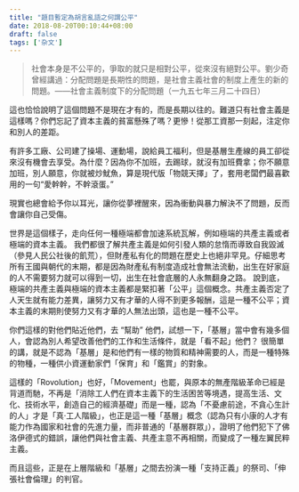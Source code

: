 ```yaml
---
title: "題目暫定為胡言亂語之何謂公平"
date: 2018-08-20T00:10:44+08:00
draft: false
tags: ['杂文']
---
```


> 社會本身是不公平的，爭取的就只是相對公平，從來沒有絕對公平。劉少奇曾經講過：分配問題是長期性的問題，是社會主義社會的制度上產生的新的問題。——社會主義制度下的分配問題（一九五七年三月二十四日）

<!--more-->

這也恰恰說明了這個問題不是現在才有的，而是長期以往的。難道只有社會主義是這樣嗎？你們忘記了資本主義的貧富懸殊了嗎？更慘！從那工資那一刻起，注定你和別人的差距。 

有許多工廠、公司建了操場、運動場，說給員工福利，但是基層生產線的員工卻從來沒有機會去享受。為什麼？因為你不加班，去踢球，就沒有加班費拿；你不願意加班，別人願意，你就被炒魷魚，算是現代版「物競天擇」了，套用老闆們最喜歡用的一句“愛幹幹，不幹滾蛋。”

現實也總會給予你以耳光，讓你從夢裡醒來，因為衝動與暴力解決不了問題，反而會讓你自己受傷。

世界是這個樣子，走向任何一種極端都會加速系統瓦解，例如極端的共產主義或者極端的資本主義。
我們都很了解共產主義是如何引發人類的怠惰而導致自我毀滅（參見人民公社後的飢荒），但財產私有化的問題在歷史上也絕非罕見。仔細思考所有王國與朝代的末期，都是因為財產私有制度造成社會無法流動，出生在好家庭的人不需要努力就可以得到一切，出生在社會底層的人永無翻身之路。
說到底，極端的共產主義與極端的資本主義都是緊扣著「公平」這個概念。共產主義否定了人天生就有能力差異，讓努力又有才華的人得不到更多報酬，這是一種不公平；資本主義的末期則使努力又有才華的人無法出頭，這也是一種不公平。

你們這樣的對他們貼近他們，去 “幫助” 他們，試想一下，「基層」當中會有幾多個人，會認為別人希望改善他們的工作和生活條件，就是「看不起」他們？ 很簡單的講，就是不認為「基層」是和他們有一樣的物質和精神需要的人，而是一種特殊的物種，一種供小資運動家們「保育」和「鑑賞」的對象。

這樣的「Rovolution」也好，「Movement」也罷，與原本的無產階級革命已經是背道而馳，不再是「消除工人們在資本主義下的生活困苦等境遇，提高生活、文化、技術水平，創造自己的經濟基礎」而是一種，認為「不憂慮前途，不貪心生計的人」才是「真·工人階級」，也正是這一種「基層」概念（認為只有小康的人才有能力作為國家和社會的先進力量，而非普通的「基層群眾」），證明了他們犯下了佛洛伊德式的錯誤，讓他們與社會主義、共產主意不再相關，而變成了一種左翼民粹主義。
 
而且這些，正是在上層階級和「基層」之間去扮演一種「支持正義」的祭司、「伸張社會倫理」的判官。
